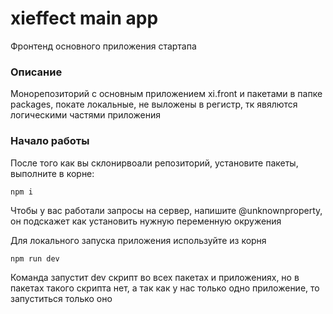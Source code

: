 # xieffect main app

Фронтенд основного приложения стартапа

### Описание

Монорепозиторий с основным приложением xi.front и пакетами в папке packages, покате локальные, не выложены в регистр, тк явялются логическими частями приложения

### Начало работы 

После того как вы склонирвоали репозиторий, установите пакеты, выполните в корне:
```
npm i
```

Чтобы у вас работали запросы на сервер, напишите @unknownproperty, он подскажет как установить нужную переменную окружения

Для локального запуска приложения используйте из корня
```
npm run dev
```
Команда запустит dev скрипт во всех пакетах и приложениях, но в пакетах такого скрипта нет, а так как у нас только одно приложение, то запуститься только оно
